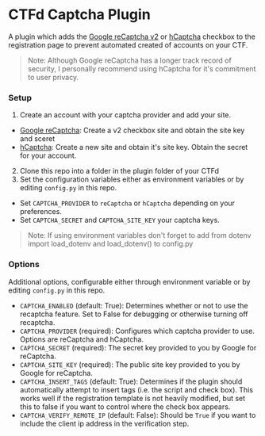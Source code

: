# CTFd Captcha Plugin

A plugin which adds the [Google reCaptcha v2](https://developers.google.com/recaptcha/docs/display) or [hCaptcha](https://www.hcaptcha.com/) checkbox to the registration page to prevent automated created of accounts on your CTF.

> Note: Although Google reCaptcha has a longer track record of security, I personally recommend using hCaptcha for it's commitment to user privacy.

### Setup

1. Create an account with your captcha provider and add your site.
  * [Google reCaptcha](https://www.google.com/recaptcha/admin): Create a v2 checkbox site and obtain the site key and sceret
  * [hCaptcha](https://dashboard.hcaptcha.com/): Create a new site and obtain it's site key. Obtain the secret for your account.
2. Clone this repo into a folder in the plugin folder of your CTFd
3. Set the configuration variables either as environment variables or by editing `config.py` in this repo.
  * Set `CAPTCHA_PROVIDER` to `reCaptcha` or `hCaptcha` depending on your preferences.
  * Set `CAPTCHA_SECRET` and `CAPTCHA_SITE_KEY` your captcha keys.

>Note: If using environment variables don't forget to add from dotenv import load_dotenv and  load_dotenv() to config.py
### Options

Additional options, configurable either through environment variable or by editing `config.py` in this repo.

* `CAPTCHA_ENABLED` (default: True): Determines whether or not to use the recaptcha feature. Set to False for debugging or otherwise turning off recaptcha.
* `CAPTCHA_PROVIDER` (required): Configures which captcha provider to use. Options are reCaptcha and hCaptcha.
* `CAPTCHA_SECRET` (required): The secret key provided to you by Google for reCaptcha.
* `CAPTCHA_SITE_KEY` (required): The public site key provided to you by Google for reCaptcha.
* `CAPTCHA_INSERT_TAGS` (default: True): Determines if the plugin should automatically attempt to insert tags (i.e. the script and check box). This works well if the registration template is not heavily modified, but set this to false if you want to control where the check box appears.
* `CAPTCHA_VERIFY_REMOTE_IP` (default: False): Should be `True` if you want to include the client ip address in the verification step.
